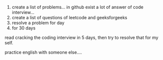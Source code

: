 1) create a list of problems... in github exist a lot of answer of code interview... 
2) create a list of questions of leetcode and geeksforgeeks 
3) resolve a problem for day 
4) for 30 days

read cracking the coding interview in 5 days, then try to resolve that for my self.

practice english with someone else....

